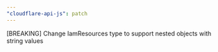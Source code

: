 ```yaml
---
"cloudflare-api-js": patch
---
```


[BREAKING] Change IamResources type to support nested objects with string values